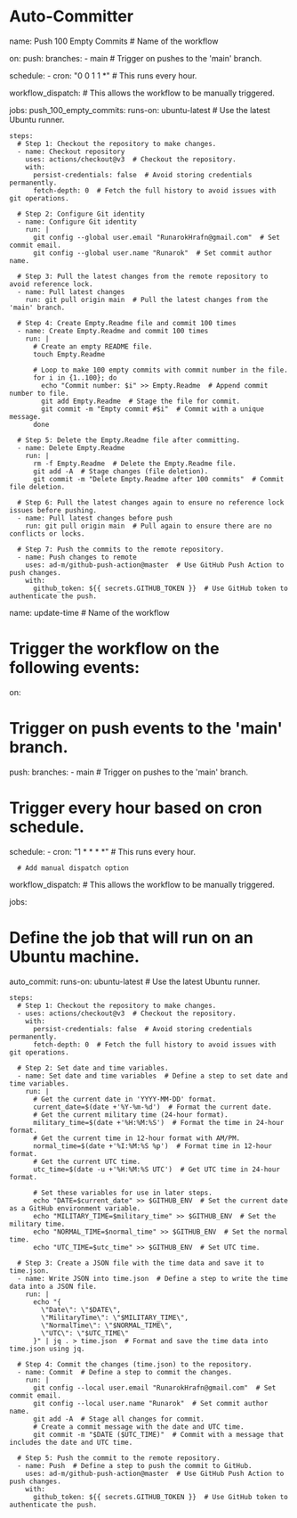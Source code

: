 # Auto-Committer

name: Push 100 Empty Commits  # Name of the workflow

on:
  push:
    branches:
      - main  # Trigger on pushes to the 'main' branch.
  
  schedule:
    - cron: "0 0 1 1 *"  # This runs every hour.

  workflow_dispatch:  # This allows the workflow to be manually triggered.

jobs:
  push_100_empty_commits:
    runs-on: ubuntu-latest  # Use the latest Ubuntu runner.

    steps:
      # Step 1: Checkout the repository to make changes.
      - name: Checkout repository
        uses: actions/checkout@v3  # Checkout the repository.
        with:
          persist-credentials: false  # Avoid storing credentials permanently.
          fetch-depth: 0  # Fetch the full history to avoid issues with git operations.

      # Step 2: Configure Git identity
      - name: Configure Git identity
        run: |
          git config --global user.email "RunarokHrafn@gmail.com"  # Set commit email.
          git config --global user.name "Runarok"  # Set commit author name.

      # Step 3: Pull the latest changes from the remote repository to avoid reference lock.
      - name: Pull latest changes
        run: git pull origin main  # Pull the latest changes from the 'main' branch.

      # Step 4: Create Empty.Readme file and commit 100 times
      - name: Create Empty.Readme and commit 100 times
        run: |
          # Create an empty README file.
          touch Empty.Readme
          
          # Loop to make 100 empty commits with commit number in the file.
          for i in {1..100}; do
            echo "Commit number: $i" >> Empty.Readme  # Append commit number to file.
            git add Empty.Readme  # Stage the file for commit.
            git commit -m "Empty commit #$i"  # Commit with a unique message.
          done

      # Step 5: Delete the Empty.Readme file after committing.
      - name: Delete Empty.Readme
        run: |
          rm -f Empty.Readme  # Delete the Empty.Readme file.
          git add -A  # Stage changes (file deletion).
          git commit -m "Delete Empty.Readme after 100 commits"  # Commit file deletion.

      # Step 6: Pull the latest changes again to ensure no reference lock issues before pushing.
      - name: Pull latest changes before push
        run: git pull origin main  # Pull again to ensure there are no conflicts or locks.

      # Step 7: Push the commits to the remote repository.
      - name: Push changes to remote
        uses: ad-m/github-push-action@master  # Use GitHub Push Action to push changes.
        with:
          github_token: ${{ secrets.GITHUB_TOKEN }}  # Use GitHub token to authenticate the push.



name: update-time  # Name of the workflow

# Trigger the workflow on the following events:
on:
  # Trigger on push events to the 'main' branch.
  push:
    branches:
      - main  # Trigger on pushes to the 'main' branch.
  
  # Trigger every hour based on cron schedule.
  schedule:
    - cron: "1 * * * *"  # This runs every hour.

      # Add manual dispatch option
  workflow_dispatch:  # This allows the workflow to be manually triggered.

jobs:
  # Define the job that will run on an Ubuntu machine.
  auto_commit:
    runs-on: ubuntu-latest  # Use the latest Ubuntu runner.

    steps:
      # Step 1: Checkout the repository to make changes.
      - uses: actions/checkout@v3  # Checkout the repository.
        with:
          persist-credentials: false  # Avoid storing credentials permanently.
          fetch-depth: 0  # Fetch the full history to avoid issues with git operations.

      # Step 2: Set date and time variables.
      - name: Set date and time variables  # Define a step to set date and time variables.
        run: |
          # Get the current date in 'YYYY-MM-DD' format.
          current_date=$(date +'%Y-%m-%d')  # Format the current date.
          # Get the current military time (24-hour format).
          military_time=$(date +'%H:%M:%S')  # Format the time in 24-hour format.
          # Get the current time in 12-hour format with AM/PM.
          normal_time=$(date +'%I:%M:%S %p')  # Format time in 12-hour format.
          # Get the current UTC time.
          utc_time=$(date -u +'%H:%M:%S UTC')  # Get UTC time in 24-hour format.
          
          # Set these variables for use in later steps.
          echo "DATE=$current_date" >> $GITHUB_ENV  # Set the current date as a GitHub environment variable.
          echo "MILITARY_TIME=$military_time" >> $GITHUB_ENV  # Set the military time.
          echo "NORMAL_TIME=$normal_time" >> $GITHUB_ENV  # Set the normal time.
          echo "UTC_TIME=$utc_time" >> $GITHUB_ENV  # Set UTC time.

      # Step 3: Create a JSON file with the time data and save it to time.json.
      - name: Write JSON into time.json  # Define a step to write the time data into a JSON file.
        run: |
          echo "{
            \"Date\": \"$DATE\",
            \"MilitaryTime\": \"$MILITARY_TIME\",
            \"NormalTime\": \"$NORMAL_TIME\",
            \"UTC\": \"$UTC_TIME\"
          }" | jq . > time.json  # Format and save the time data into time.json using jq.

      # Step 4: Commit the changes (time.json) to the repository.
      - name: Commit  # Define a step to commit the changes.
        run: |          
          git config --local user.email "RunarokHrafn@gmail.com"  # Set commit email.
          git config --local user.name "Runarok"  # Set commit author name.
          git add -A  # Stage all changes for commit.
          # Create a commit message with the date and UTC time.
          git commit -m "$DATE ($UTC_TIME)"  # Commit with a message that includes the date and UTC time.

      # Step 5: Push the commit to the remote repository.
      - name: Push  # Define a step to push the commit to GitHub.
        uses: ad-m/github-push-action@master  # Use GitHub Push Action to push changes.
        with:
          github_token: ${{ secrets.GITHUB_TOKEN }}  # Use GitHub token to authenticate the push.

          
          
